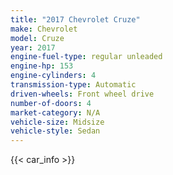 ```yaml
---
title: "2017 Chevrolet Cruze"
make: Chevrolet
model: Cruze
year: 2017
engine-fuel-type: regular unleaded
engine-hp: 153
engine-cylinders: 4
transmission-type: Automatic
driven-wheels: Front wheel drive
number-of-doors: 4
market-category: N/A
vehicle-size: Midsize
vehicle-style: Sedan
---
```


{{< car_info >}}
